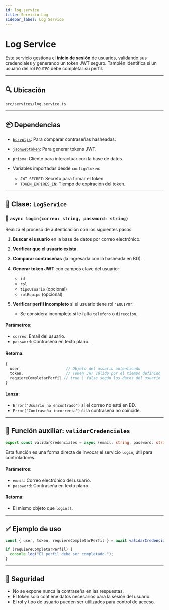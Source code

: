 ```yaml
---
id: log.service
title: Servicio Log
sidebar_label: Log Service
---
```


# Log Service

Este servicio gestiona el **inicio de sesión** de usuarios, validando sus credenciales y generando un token JWT seguro. También identifica si un usuario del rol `EQUIPO` debe completar su perfil.

---

## 🔍 Ubicación

`src/services/log.service.ts`

---

## 📦 Dependencias

* [`bcryptjs`](https://www.npmjs.com/package/bcryptjs): Para comparar contraseñas hasheadas.
* [`jsonwebtoken`](https://www.npmjs.com/package/jsonwebtoken): Para generar tokens JWT.
* `prisma`: Cliente para interactuar con la base de datos.
* Variables importadas desde `config/token`:

  * `JWT_SECRET`: Secreto para firmar el token.
  * `TOKEN_EXPIRES_IN`: Tiempo de expiración del token.

---

## 🧩 Clase: `LogService`

### 🔐 `async login(correo: string, password: string)`

Realiza el proceso de autenticación con los siguientes pasos:

1. **Buscar el usuario** en la base de datos por correo electrónico.
2. **Verificar que el usuario exista**.
3. **Comparar contraseñas** (la ingresada con la hasheada en BD).
4. **Generar token JWT** con campos clave del usuario:

   * `id`
   * `rol`
   * `tipoUsuario` (opcional)
   * `rolEquipo` (opcional)
5. **Verificar perfil incompleto** si el usuario tiene rol `"EQUIPO"`:

   * Se considera incompleto si le falta `telefono` o `direccion`.

#### Parámetros:

* `correo`: Email del usuario.
* `password`: Contraseña en texto plano.

#### Retorna:

```ts
{
  user,                    // Objeto del usuario autenticado
  token,                   // Token JWT válido por el tiempo definido
  requiereCompletarPerfil // true | false según los datos del usuario
}
```

#### Lanza:

* `Error("Usuario no encontrado")` si el correo no está en BD.
* `Error("Contraseña incorrecta")` si la contraseña no coincide.

---

## 🧪 Función auxiliar: `validarCredenciales`

```ts
export const validarCredenciales = async (email: string, password: string)
```

Esta función es una forma directa de invocar el servicio `login`, útil para controladores.

#### Parámetros:

* `email`: Correo electrónico del usuario.
* `password`: Contraseña en texto plano.

#### Retorna:

* El mismo objeto que `login()`.

---

## ✅ Ejemplo de uso

```ts
const { user, token, requiereCompletarPerfil } = await validarCredenciales("correo@ejemplo.com", "secreta123");

if (requiereCompletarPerfil) {
  console.log("El perfil debe ser completado.");
}
```

---

## 🔐 Seguridad

* No se expone nunca la contraseña en las respuestas.
* El token solo contiene datos necesarios para la sesión del usuario.
* El rol y tipo de usuario pueden ser utilizados para control de acceso.

